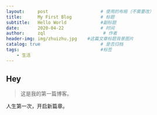 ```yaml
---
layout:     post                    # 使用的布局（不需要改）
title:      My First Blog           # 标题 
subtitle:   Hello World             #副标题
date:       2020-04-22              # 时间
author:     zql                      # 作者
header-img: img/zhuizhu.jpg    #这篇文章标题背景图片
catalog: true                       # 是否归档
tags:                               #标签
    - 生活
---
```


## Hey
>这是我的第一篇博客。

人生第一次，开启新篇章。
